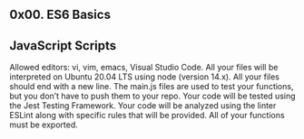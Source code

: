 ## 0x00. ES6 Basics

## JavaScript Scripts

Allowed editors: vi, vim, emacs, Visual Studio Code.
All your files will be interpreted on Ubuntu 20.04 LTS using node (version 14.x).
All your files should end with a new line.
The main.js files are used to test your functions, but you don’t have to push them to your repo.
Your code will be tested using the Jest Testing Framework.
Your code will be analyzed using the linter ESLint along with specific rules that will be provided.
All of your functions must be exported.

